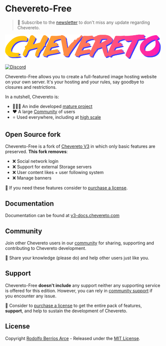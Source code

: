 # Chevereto-Free

> 🔔 Subscribe to the [newsletter](https://newsletter.chevereto.com/subscription?f=PmL892XuTdfErVq763PCycJQrrnQgNmDybvvbXt7hbfEtgCJrjxKnBK4i9LmtXEOfM7MQBwP36vhsCGYOogbSIfBYw) to don't miss any update regarding Chevereto.

![Chevereto](content/images/system/default/logo.svg)

[![Discord](https://img.shields.io/discord/759137550312407050?style=flat-square)](https://chv.to/discord)

Chevereto-Free allows you to create a full-featured image hosting website on your own server. It's your hosting and your rules, say goodbye to closures and restrictions.

In a nutshell, Chevereto is:

- 👨🏾‍💻 An indie developed [mature project](https://github.com/chevereto/chevereto#history)
- ❤ A large [Community](https://chevereto.com/community/) of users
- ⭐ Used everywhere, including at [high scale](https://chevereto.top/)

## Open Source fork

Chevereto-Free is a fork of [Chevereto V3](https://chevereto.com/features) in which only basic features are preserved. **This fork removes**:

- ❌ Social network login
- ❌ Support for external Storage servers
- ❌ User content likes + user following system
- ❌ Manage banners

💸 If you need these features consider to [purchase a license](https://chevereto.com/pricing).
  
## Documentation

Documentation can be found at [v3-docs.chevereto.com](https://v3-docs.chevereto.com/)

## Community

Join other Chevereto users in our [community](https://chevereto.com/community/) for sharing, supporting and contributing to Chevereto development.

🤗 Share your knowledge (please do) and help other users just like you.

## Support

Chevereto-Free **doesn't include** any support neither any supporting service is offered for this edition. However, you can rely in [community support](https://chevereto.com/community/forums/community-support.135/) if you encounter any issue.

💸 Consider to [purchase a license](https://chevereto.com/pricing) to get the entire pack of features, **support**, and help to sustain the development of Chevereto.

## License

Copyright [Rodolfo Berríos Arce](http://rodolfoberrios.com) - Released under the [MIT License](LICENSE).

